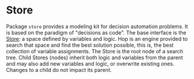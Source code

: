 # Store

Package `store` provides a modeling kit for decision automation problems. It is
based on the paradigm of "decisions as code". The base interface is the
[Store][Store]: a space defined by variables and logic. Hop is an engine
provided to search that space and find the best solution possible, this is, the
best collection of variable assignments. The Store is the root node of a search
tree. Child Stores (nodes) inherit both logic and variables from the parent and
may also add new variables and logic, or overwrite existing ones. Changes to a
child do not impact its parent.

[Store]: ./store.go
